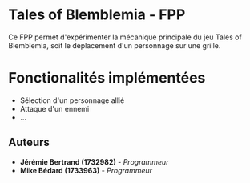# Tales of Blemblemia - FPP

Ce FPP permet d'expérimenter la mécanique principale du jeu Tales of Blemblemia, soit le déplacement d'un personnage sur une grille.

# Fonctionalités implémentées

* Sélection d'un personnage allié
* Attaque d'un ennemi
* ...

## Auteurs

* **Jérémie Bertrand (1732982)** - *Programmeur*
* **Mike Bédard (1733963)** - *Programmeur*
